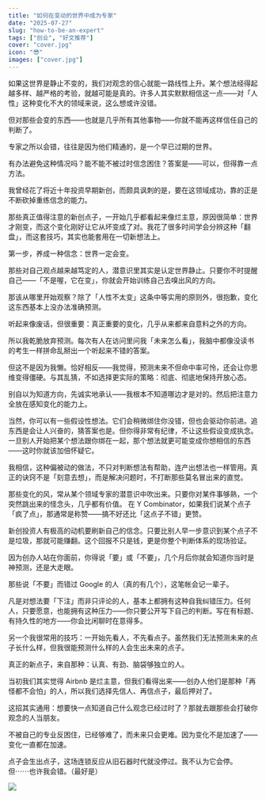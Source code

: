 ```yaml
---
title: "如何在变动的世界中成为专家"
date: "2025-07-27"
slug: "how-to-be-an-expert"
tags: ["创业", "好文推荐"]
cover: "cover.jpg"
icon: "😎"
images: ["cover.jpg"]
---
```

如果这世界是静止不变的，我们对观念的信心就能一路线性上升。某个想法经得起越多样、越严格的考验，就越可能是真的。许多人其实默默相信这一点——对「人性」这种变化不大的领域来说，这么想或许没错。



但对那些会变的东西——也就是几乎所有其他事物——你就不能再这样信任自己的判断了。



专家之所以会错，往往是因为他们精通的，是一个早已过期的世界。



有办法避免这种情况吗？能不能不被过时信念困住？答案是——可以，但得靠一点方法。



我曾经花了将近十年投资早期新创，而颇具讽刺的是，要在这领域成功，靠的正是不断砍掉重练信念的能力。



那些真正值得注意的新创点子，一开始几乎都看起来像烂主意，原因很简单：世界才刚变，而这个变化刚好让它从坏变成了对。我花了很多时间学会分辨这种「翻盘」，而这套技巧，其实也能套用在一切新想法上。



第一步，养成一种信念：世界一定会变。



那些对自己观点越来越笃定的人，潜意识里其实是认定世界静止。只要你不时提醒自己——「不是喔，它在变」，你就会开始训练自己去嗅出风的方向。



那该从哪里开始观察？除了「人性不太变」这条中等实用的原则外，很抱歉，变化这东西基本上没办法准确预测。



听起来像废话，但很重要：真正重要的变化，几乎从来都来自意料之外的方向。



所以我乾脆放弃预测。每次有人在访问里问我「未来怎么看」，我脑中都像没读书的考生一样拼命乱掰出一个听起来不错的答案。



但这不是因为我懒。恰好相反——我觉得，预测未来不但命中率可怜，还会让你思维变得僵硬。与其乱猜，不如选择更实际的策略：彻底、彻底地保持开放心态。



别自以为知道方向，先诚实地承认——我根本不知道哪边才是对的。然后把注意力全放在感知变化的能力上。



当然，你可以有一些假设性想法。它们会稍微绑住你没错，但也会驱动你前进。追东西是会让人兴奋的，猜答案也是。但你得非常有纪律，不让这些假设变成执念。
一旦别人开始把某个想法跟你绑在一起，那个想法就更可能变成你想相信的东西——这时你就该加倍怀疑它。



我相信，这种偏被动的做法，不只对判断想法有帮助，连产出想法也一样管用。真正的诀窍不是「刻意去想」，而是解决问题时，不打断那些莫名冒出来的直觉。



那些变化的风，常从某个领域专家的潜意识中吹出来。只要你对某件事够熟，一个突然跳出来的怪念头，几乎都有价值。
在 Y Combinator，如果我们说某个点子「疯了点」，那通常是称赞——搞不好还比「这点子不错」更赞。



新创投资人有极高的动机要刷新自己的信念。只要比别人早一步意识到某个点子不是垃圾，那就可能赚翻。这个回报不只是钱，更是你整个判断体系的现场验证。



因为创办人站在你面前，你得说「要」或「不要」，几个月后你就会知道你当时是神预测，还是大走眼。



那些说「不要」而错过 Google 的人（真的有几个），这笔帐会记一辈子。



凡是对想法要「下注」而非只评论的人，基本上都拥有这种自我纠错压力。任何人，只要愿意，也能拥有这种压力——你只要公开写下自己的判断。写在有标题、有持久性的地方——你会比闲聊时在意得多。



另一个我很常用的技巧：一开始先看人，不先看点子。虽然我们无法预测未来的点子长什么样，但我很能预测什么样的人会生出未来的点子。



真正的新点子，来自那种：认真、有劲、脑袋够独立的人。



当初我们其实觉得 Airbnb 是烂主意，但我们看得出来——创办人他们是那种「再怪都不会怕」的人，所以我们选择先信人、再信点子，最后押对了。



这招其实通用：想要快一点知道自己什么观念已经过时了？那就去跟那些会打破你观念的人当朋友。



不被自己的专业反困住，已经够难了，而未来只会更难。因为变化不是加速了——变化一直都在加速。



点子会生出点子，这场连锁反应从旧石器时代就没停过。我不认为它会停。
但⋯⋯也许我会错。（最好是）




![](https://prod-files-secure.s3.us-west-2.amazonaws.com/112d0858-5090-4d34-a606-b75eb8d65fd2/46476355-9cf3-4e99-9b7a-3531bc426380/1000202064.png?X-Amz-Algorithm=AWS4-HMAC-SHA256&X-Amz-Content-Sha256=UNSIGNED-PAYLOAD&X-Amz-Credential=ASIAZI2LB4663MO3FPVE%2F20250930%2Fus-west-2%2Fs3%2Faws4_request&X-Amz-Date=20250930T114309Z&X-Amz-Expires=3600&X-Amz-Security-Token=IQoJb3JpZ2luX2VjEGMaCXVzLXdlc3QtMiJHMEUCIDLyQpxfvCloHyTkvCXkseIQq6l2Sfj%2Bm3fKrYkfGqg3AiEAzMWrD2YVw3zpm%2F7%2Bfly1IkzSR%2BCzRmK39qA2YMsg3zwqiAQI7P%2F%2F%2F%2F%2F%2F%2F%2F%2F%2FARAAGgw2Mzc0MjMxODM4MDUiDLN0u9EkwKhGB9jgMCrcA6yUCiY%2BtA5ABjwbGWuwSsN52a61BjXD3ERiVhnlqod0fJ2pzSbEz7sOD1agdiqDyy2ySo9%2BUSAc8Qs8qdPbNdZt82OgoKOSrgYGrIQIDFiG2EHZTpZ1%2FYfPM9vGM0Ubbnwsq1FYAcJFQujhXgPrv4B33hvbyAhSI3M6XBDL947tmxYQkV9ChPraUgmZKQwO88pzkefp2h0zpZJpC5oKl0%2Fprh3HISqjKvdz5lrHLS6J%2Bof%2F%2Flach9hEcVS0CzuI4m3QT5DZK8VcXWy%2FW%2BLNHCoEfYocra3h3fH0qhhpRraKC4R%2Flv7oaVeguxBsQA7S8YUG3KwOiSz6T2obcRYz63JwFaloag%2FvGn9gX0AYLwq6gqC95CMEw2XAW%2FPvKPPg%2FsAIwe5QQjUgJMHf2Ew3lPw%2FPovs7BWAnGbNQ5e%2F0pi13cPJfhptfvuL%2FyTLaMb1xVSnbuVGHcqlzYSUu6xUlMmBqKMc7eBFE4vVMuMhQ3l%2BEj4sIzQQAqwT9PaLzSUcjNm6pw6Vb1JGjSgA4ntyOFVjOOzCEB2O4Z7CpV1BxKmVluICkHGClafCTmOtYo9rlXsvuSFa0XfvKmbu2SPjCZ83Oxf49GbXLh%2FrJXBjyFKUho3sLkvTWTV88M7JMPLq7sYGOqUBMJSfWBCDi65YqA84qSbtBnCwvRpkBupopLxHfsm23Stxjzl3RRH7nAsWpinTmBMetDUXuKDeM8IfqD6tQfeyEM2j4LEmS%2BU6IOzHX0EuMG4VCGJM2ewN3bBBE7BB270AD0s5g1iBif7KEH6Cy%2FWIYytij8Vc%2F1Siczpk490aNRRPCqh7dGZywUgM3WwGOVPYiM18Bmbue4aWBR83BV2ZONjTRlT4&X-Amz-Signature=1950fef512886f198e2fbba3be4c5f1a8179aea2adf3750a1f14e5e9670f4332&X-Amz-SignedHeaders=host&x-amz-checksum-mode=ENABLED&x-id=GetObject)

